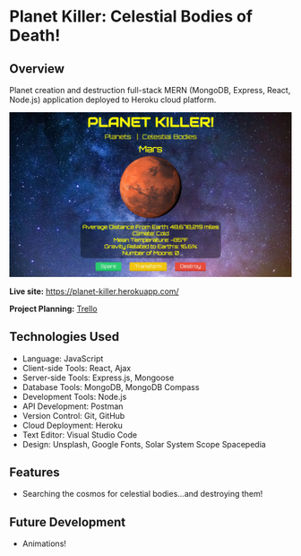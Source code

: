 # Planet Killer: Celestial Bodies of Death!
## Overview

Planet creation and destruction full-stack MERN (MongoDB, Express, React, Node.js) application deployed to Heroku cloud platform.

![Screenshot](https://github.com/JustinCotton/planet-killer/blob/master/PlanetKillerScreenshot.JPG)

**Live site:** <https://planet-killer.herokuapp.com/>

**Project Planning:** [Trello](https://trello.com/b/3Be4OE0C/planet-killer)

## Technologies Used

  * Language: JavaScript
  * Client-side Tools: React, Ajax
  * Server-side Tools: Express.js, Mongoose
  * Database Tools: MongoDB, MongoDB Compass
  * Development Tools: Node.js    
  * API Development: Postman
  * Version Control: Git, GitHub
  * Cloud Deployment: Heroku
  * Text Editor: Visual Studio Code
  * Design: Unsplash, Google Fonts, Solar System Scope Spacepedia

## Features

  * Searching the cosmos for celestial bodies...and destroying them!

## Future Development

  * Animations!
